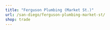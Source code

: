 ```yaml
---
title: "Ferguson Plumbing (Market St.)"
url: /san-diego/ferguson-plumbing-market-st/
shop: trade
---
```

